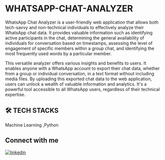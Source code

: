 
# WHATSAPP-CHAT-ANALYZER

WhatsApp Chat Analyzer is a user-friendly web application that allows both tech-savvy and non-technical individuals to effectively analyze their WhatsApp chat data. It provides valuable information such as identifying active participants in the chat, determining the general availability of individuals for conversation based on timestamps, assessing the level of engagement of specific members within a group chat, and identifying the most frequently used words by a particular member.

This versatile analyzer offers various insights and benefits to users. It enables anyone with a WhatsApp account to export their chat data, whether from a group or individual conversation, in a text format without including media files. By uploading this exported chat data to the web application, users can unlock a wealth of valuable information and analytics. It's a powerful tool accessible to all WhatsApp users, regardless of their technical expertise.








## 🛠 TECH STACKS
Machine Learning ,Python


## Connect with me

[![linkedin](https://img.shields.io/badge/linkedin-0A66C2?style=for-the-badge&logo=linkedin&logoColor=white)](https://www.linkedin.com/in/sanjana-epari)

